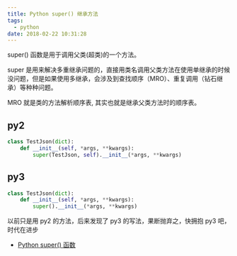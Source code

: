 ```yaml
---
title: Python super() 继承方法
tags:
  - python
date: 2018-02-22 10:31:28
---
```



super() 函数是用于调用父类(超类)的一个方法。
<!-- more --><!-- toc -->
super 是用来解决多重继承问题的，直接用类名调用父类方法在使用单继承的时候没问题，但是如果使用多继承，会涉及到查找顺序（MRO）、重复调用（钻石继承）等种种问题。

MRO 就是类的方法解析顺序表, 其实也就是继承父类方法时的顺序表。

## py2
```python
class TestJson(dict):
    def __init__(self, *args, **kwargs):
        super(TestJson, self).__init__(*args, **kwargs)
```
## py3
```python
class TestJson(dict):
    def __init__(self, *args, **kwargs):
        super().__init__(*args, **kwargs)
```

以前只是用 py2 的方法，后来发现了 py3 的写法，果断抛弃之，快拥抱 py3 吧，时代在进步

- [Python super() 函数](http://www.runoob.com/python/python-func-super.html)
